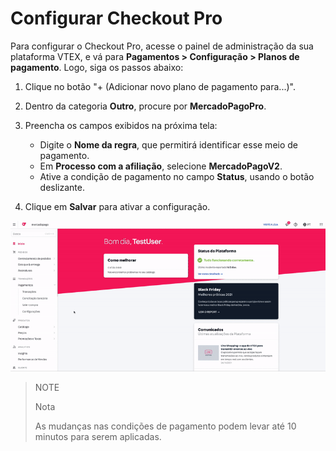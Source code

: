 # Configurar Checkout Pro

Para configurar o Checkout Pro, acesse o painel de administração da sua plataforma VTEX, e vá para **Pagamentos > Configuração > Planos de pagamento**. Logo, siga os passos abaixo: 

1.  Clique no botão "+ (Adicionar novo plano de pagamento para...)". 
2. Dentro da categoria **Outro**, procure por **MercadoPagoPro**.
3. Preencha os campos exibidos na próxima tela: 
    * Digite o **Nome da regra**, que permitirá identificar esse meio de pagamento. 
    * Em **Processo com a afiliação**, selecione **MercadoPagoV2**. 
    * Ative a condição de pagamento no campo **Status**, usando o botão deslizante. 

4. Clique em **Salvar** para ativar a configuração.

![Configurar condições de pagamento](/images/vtex/paymentconditions-imagenv2-pt.gif)

> NOTE
>
> Nota
>
> As mudanças nas condições de pagamento podem levar até 10 minutos para serem aplicadas.

